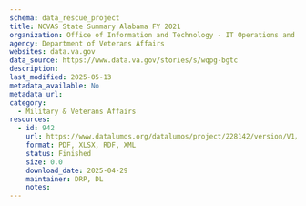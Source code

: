 ```yaml
---
schema: data_rescue_project 
title: NCVAS State Summary Alabama FY 2021
organization: Office of Information and Technology - IT Operations and Services (ITOPS)
agency: Department of Veterans Affairs
websites: data.va.gov
data_source: https://www.data.va.gov/stories/s/wqpg-bgtc
description: 
last_modified: 2025-05-13
metadata_available: No
metadata_url: 
category:
  - Military & Veterans Affairs 
resources:
  - id: 942
    url: https://www.datalumos.org/datalumos/project/228142/version/V1/view
    format: PDF, XLSX, RDF, XML
    status: Finished
    size: 0.0
    download_date: 2025-04-29
    maintainer: DRP, DL
    notes: 
---
```

